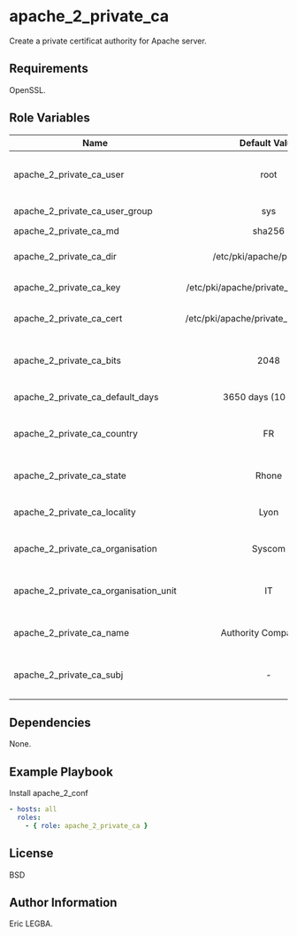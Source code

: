 apache_2_private_ca
=========

Create a private certificat authority for Apache server.

Requirements
------------

OpenSSL.

Role Variables
--------------

| Name	        | Default Value	| Description|
| ------------- |:-------------:| ----------:|
|apache_2_private_ca_user|root|Owner of the Apache's directories|
|apache_2_private_ca_user_group|sys|Owner's group|
|apache_2_private_ca_md|sha256||
|apache_2_private_ca_dir|/etc/pki/apache/private_ca|Directory of private authority|
|apache_2_private_ca_key|/etc/pki/apache/private_ca/ca_key.pem|Private key of authority|
|apache_2_private_ca_cert|/etc/pki/apache/private_ca/ca_cert.pem|Public certifcat of authority|
|apache_2_private_ca_bits|2048|certifcat file is generated on 2048 bits|
|apache_2_private_ca_default_days|3650 days (10 years)|Days of expiration|
|apache_2_private_ca_country|FR|Country of code certificat authority|
|apache_2_private_ca_state|Rhone|State of certificat authority|
|apache_2_private_ca_locality|Lyon|Locality of certificat authority|
|apache_2_private_ca_organisation|Syscom|Organisation of certificat authority|
|apache_2_private_ca_organisation_unit|IT|Organisation unit of certificat authority|
|apache_2_private_ca_name|Authority Company Inc|Name of certificat authority|
|apache_2_private_ca_subj|-|All informations of certificat authority|

Dependencies
------------

None.

Example Playbook
----------------

Install apache_2_conf
```yaml
- hosts: all
  roles:
    - { role: apache_2_private_ca }
```

License
-------

BSD

Author Information
------------------
Eric LEGBA.
